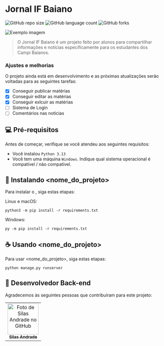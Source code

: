 # Jornal IF Baiano

![GitHub repo size](https://img.shields.io/github/repo-size/Ghs-d/JIFB?style=for-the-badge)
![GitHub language count](https://img.shields.io/github/languages/count/Ghs-d/JIFB?style=for-the-badge)
![GitHub forks](https://img.shields.io/github/forks/Ghs-d/JIFB?style=for-the-badge)

<img src="static/media/JIFB/exemplo_site.png" alt="Exemplo imagem">

> O Jornal IF Baiano é um projeto feito por alunos para compartilhar informações e notícias especificamente para os estudantes dos Campi Baianos.

### Ajustes e melhorias

O projeto ainda está em desenvolvimento e as próximas atualizações serão voltadas para as seguintes tarefas:

- [x] Conseguir publicar matérias
- [x] Conseguir editar as matérias
- [x] Conseguir exlcuir as matérias
- [ ] Sistema de Login
- [ ] Comentários nas notícias

## 💻 Pré-requisitos

Antes de começar, verifique se você atendeu aos seguintes requisitos:

- Você instalou `Python 3.13`
- Você tem uma máquina `Windows`. Indique qual sistema operacional é compatível / não compatível.

## 🚀 Instalando <nome_do_projeto>

Para instalar o <JIFB>, siga estas etapas:

Linux e macOS:

```
python3 -m pip install -r requirements.txt
```

Windows:

```
py -m pip install -r requirements.txt
```

## ☕ Usando <nome_do_projeto>

Para usar <nome_do_projeto>, siga estas etapas:

```
python manage.py runserver
```


## 🤝 Desenvolvedor Back-end

Agradecemos às seguintes pessoas que contribuíram para este projeto:

<table>
  <tr>
    <td align="center">
      <a href="https://github.com/SilasAndradev" title="Desenvolvedor Back-end">
        <img src="https://avatars.githubusercontent.com/u/177932208" width="100px;" alt="Foto de Silas Andrade no GitHub"/><br>
        <sub>
          <b>Silas Andrade</b>
        </sub>
      </a>
    </td>
  </tr>
</table>
